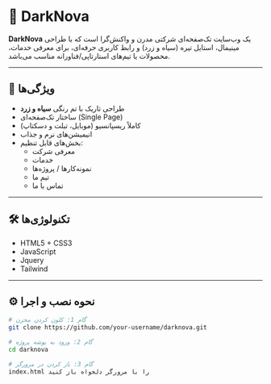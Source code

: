 # 🌌 DarkNova

**DarkNova** یک وب‌سایت تک‌صفحه‌ای شرکتی مدرن و واکنش‌گرا است که با طراحی مینیمال، استایل تیره (سیاه و زرد) و رابط کاربری حرفه‌ای، برای معرفی خدمات، محصولات یا تیم‌های استارتاپی/فناورانه مناسب می‌باشد.

---

## 🎨 ویژگی‌ها

- طراحی تاریک با تم رنگی **سیاه و زرد**
- ساختار تک‌صفحه‌ای (Single Page)
- کاملاً ریسپانسیو (موبایل، تبلت و دسکتاپ)
- انیمیشن‌های نرم و جذاب
- بخش‌های قابل تنظیم:
  - معرفی شرکت
  - خدمات
  - نمونه‌کارها / پروژه‌ها
  - تیم ما
  - تماس با ما

---

## 🛠️ تکنولوژی‌ها

- HTML5 + CSS3
- JavaScript
- Jquery
- Tailwind
---

## ⚙️ نحوه نصب و اجرا

```bash
# گام 1: کلون کردن مخزن
git clone https://github.com/your-username/darknova.git

# گام 2: ورود به پوشه پروژه
cd darknova

# گام 3: باز کردن در مرورگر
index.html را با مرورگر دلخواه باز کنید
